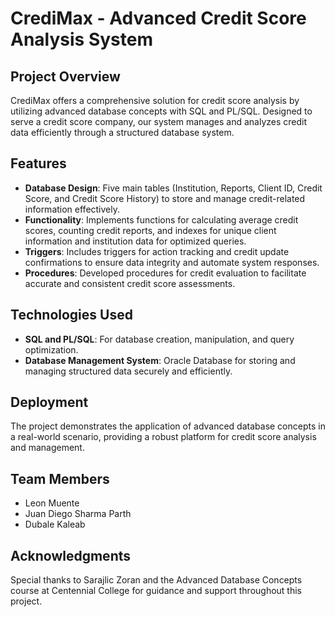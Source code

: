 # CrediMax - Advanced Credit Score Analysis System

## Project Overview
CrediMax offers a comprehensive solution for credit score analysis by utilizing advanced database concepts with SQL and PL/SQL. Designed to serve a credit score company, our system manages and analyzes credit data efficiently through a structured database system.

## Features
- **Database Design**: Five main tables (Institution, Reports, Client ID, Credit Score, and Credit Score History) to store and manage credit-related information effectively.
- **Functionality**: Implements functions for calculating average credit scores, counting credit reports, and indexes for unique client information and institution data for optimized queries.
- **Triggers**: Includes triggers for action tracking and credit update confirmations to ensure data integrity and automate system responses.
- **Procedures**: Developed procedures for credit evaluation to facilitate accurate and consistent credit score assessments.

## Technologies Used
- **SQL and PL/SQL**: For database creation, manipulation, and query optimization.
- **Database Management System**: Oracle Database for storing and managing structured data securely and efficiently.

## Deployment
The project demonstrates the application of advanced database concepts in a real-world scenario, providing a robust platform for credit score analysis and management.

## Team Members
- Leon Muente
- Juan Diego Sharma Parth
- Dubale Kaleab

## Acknowledgments
Special thanks to Sarajlic Zoran and the Advanced Database Concepts course at Centennial College for guidance and support throughout this project.

